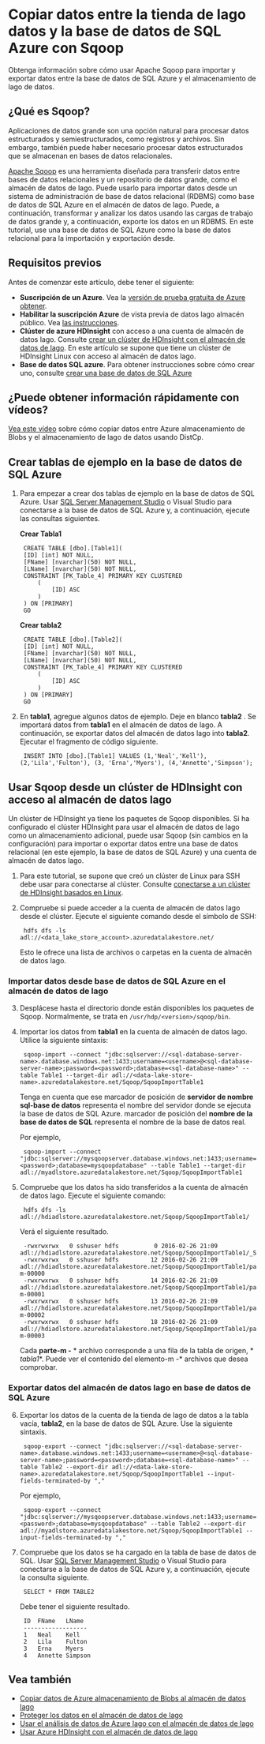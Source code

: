 <properties 
   pageTitle="Copiar datos entre la tienda de lago datos y la base de datos de SQL Azure con Sqoop | Microsoft Azure"
   description="Usar Sqoop para copiar datos entre la base de datos de SQL Azure y el almacenamiento de lago de datos" 
   services="data-lake-store" 
   documentationCenter="" 
   authors="nitinme" 
   manager="jhubbard" 
   editor="cgronlun"/>
 
<tags
   ms.service="data-lake-store"
   ms.devlang="na"
   ms.topic="article"
   ms.tgt_pltfrm="na"
   ms.workload="big-data" 
   ms.date="10/28/2016"
   ms.author="nitinme"/>

# <a name="copy-data-between-data-lake-store-and-azure-sql-database-using-sqoop"></a>Copiar datos entre la tienda de lago datos y la base de datos de SQL Azure con Sqoop

Obtenga información sobre cómo usar Apache Sqoop para importar y exportar datos entre la base de datos de SQL Azure y el almacenamiento de lago de datos.
 

## <a name="what-is-sqoop"></a>¿Qué es Sqoop?

Aplicaciones de datos grande son una opción natural para procesar datos estructurados y semiestructurados, como registros y archivos. Sin embargo, también puede haber necesario procesar datos estructurados que se almacenan en bases de datos relacionales.

[Apache Sqoop](https://sqoop.apache.org/docs/1.4.4/SqoopUserGuide.html) es una herramienta diseñada para transferir datos entre bases de datos relacionales y un repositorio de datos grande, como el almacén de datos de lago. Puede usarlo para importar datos desde un sistema de administración de base de datos relacional (RDBMS) como base de datos de SQL Azure en el almacén de datos de lago. Puede, a continuación, transformar y analizar los datos usando las cargas de trabajo de datos grande y, a continuación, exporte los datos en un RDBMS. En este tutorial, use una base de datos de SQL Azure como la base de datos relacional para la importación y exportación desde.
 

## <a name="prerequisites"></a>Requisitos previos

Antes de comenzar este artículo, debe tener el siguiente:

- **Suscripción de un Azure**. Vea la [versión de prueba gratuita de Azure obtener](https://azure.microsoft.com/pricing/free-trial/).
- **Habilitar la suscripción Azure** de vista previa de datos lago almacén público. Vea [las instrucciones](data-lake-store-get-started-portal.md#signup). 
- **Clúster de azure HDInsight** con acceso a una cuenta de almacén de datos lago. Consulte [crear un clúster de HDInsight con el almacén de datos de lago](data-lake-store-hdinsight-hadoop-use-portal.md). En este artículo se supone que tiene un clúster de HDInsight Linux con acceso al almacén de datos lago.
- **Base de datos SQL azure**. Para obtener instrucciones sobre cómo crear uno, consulte [crear una base de datos de SQL Azure](../sql-database/sql-database-get-started.md)

## <a name="do-you-learn-fast-with-videos"></a>¿Puede obtener información rápidamente con vídeos?

[Vea este vídeo](https://mix.office.com/watch/1butcdjxmu114) sobre cómo copiar datos entre Azure almacenamiento de Blobs y el almacenamiento de lago de datos usando DistCp.

## <a name="create-sample-tables-in-the-azure-sql-database"></a>Crear tablas de ejemplo en la base de datos de SQL Azure

1. Para empezar a crear dos tablas de ejemplo en la base de datos de SQL Azure. Usar [SQL Server Management Studio](../sql-database/sql-database-connect-query-ssms.md) o Visual Studio para conectarse a la base de datos de SQL Azure y, a continuación, ejecute las consultas siguientes.

    **Crear Tabla1**

        CREATE TABLE [dbo].[Table1]( 
        [ID] [int] NOT NULL, 
        [FName] [nvarchar](50) NOT NULL, 
        [LName] [nvarchar](50) NOT NULL, 
        CONSTRAINT [PK_Table_4] PRIMARY KEY CLUSTERED 
            ( 
                [ID] ASC 
            ) 
        ) ON [PRIMARY] 
        GO

    **Crear tabla2**

        CREATE TABLE [dbo].[Table2]( 
        [ID] [int] NOT NULL, 
        [FName] [nvarchar](50) NOT NULL, 
        [LName] [nvarchar](50) NOT NULL, 
        CONSTRAINT [PK_Table_4] PRIMARY KEY CLUSTERED 
            ( 
                [ID] ASC 
            ) 
        ) ON [PRIMARY] 
        GO

2. En **tabla1**, agregue algunos datos de ejemplo. Deje en blanco **tabla2** . Se importará datos from **tabla1** en el almacén de datos de lago. A continuación, se exportar datos del almacén de datos lago into **tabla2**. Ejecutar el fragmento de código siguiente.

         
        INSERT INTO [dbo].[Table1] VALUES (1,'Neal','Kell'), (2,'Lila','Fulton'), (3, 'Erna','Myers'), (4,'Annette','Simpson'); 
  

## <a name="use-sqoop-from-an-hdinsight-cluster-with-access-to-data-lake-store"></a>Usar Sqoop desde un clúster de HDInsight con acceso al almacén de datos lago

Un clúster de HDInsight ya tiene los paquetes de Sqoop disponibles. Si ha configurado el clúster HDInsight para usar el almacén de datos de lago como un almacenamiento adicional, puede usar Sqoop (sin cambios en la configuración) para importar o exportar datos entre una base de datos relacional (en este ejemplo, la base de datos de SQL Azure) y una cuenta de almacén de datos lago. 

1. Para este tutorial, se supone que creó un clúster de Linux para SSH debe usar para conectarse al clúster. Consulte [conectarse a un clúster de HDInsight basados en Linux](hdinsight-hadoop-linux-use-ssh-unix.md#connect-to-a-linux-based-hdinsight-cluster).

2. Compruebe si puede acceder a la cuenta de almacén de datos lago desde el clúster. Ejecute el siguiente comando desde el símbolo de SSH:

        
        hdfs dfs -ls adl://<data_lake_store_account>.azuredatalakestore.net/

    Esto le ofrece una lista de archivos o carpetas en la cuenta de almacén de datos lago.

### <a name="import-data-from-azure-sql-database-into-data-lake-store"></a>Importar datos desde base de datos de SQL Azure en el almacén de datos de lago

3. Desplácese hasta el directorio donde están disponibles los paquetes de Sqoop. Normalmente, se trata en `/usr/hdp/<version>/sqoop/bin`. 

4. Importar los datos from **tabla1** en la cuenta de almacén de datos lago. Utilice la siguiente sintaxis:

        
        sqoop-import --connect "jdbc:sqlserver://<sql-database-server-name>.database.windows.net:1433;username=<username>@<sql-database-server-name>;password=<password>;database=<sql-database-name>" --table Table1 --target-dir adl://<data-lake-store-name>.azuredatalakestore.net/Sqoop/SqoopImportTable1

    Tenga en cuenta que ese marcador de posición de **servidor de nombre sql-base de datos** representa el nombre del servidor donde se ejecuta la base de datos de SQL Azure. marcador de posición del **nombre de la base de datos de SQL** representa el nombre de la base de datos real.

    Por ejemplo,

        
        sqoop-import --connect "jdbc:sqlserver://mysqoopserver.database.windows.net:1433;username=nitinme@mysqoopserver;password=<password>;database=mysqoopdatabase" --table Table1 --target-dir adl://myadlstore.azuredatalakestore.net/Sqoop/SqoopImportTable1

5. Compruebe que los datos ha sido transferidos a la cuenta de almacén de datos lago. Ejecute el siguiente comando:

        
        hdfs dfs -ls adl://hdiadlstore.azuredatalakestore.net/Sqoop/SqoopImportTable1/

    Verá el siguiente resultado.

        
        -rwxrwxrwx   0 sshuser hdfs          0 2016-02-26 21:09 adl://hdiadlstore.azuredatalakestore.net/Sqoop/SqoopImportTable1/_SUCCESS
        -rwxrwxrwx   0 sshuser hdfs         12 2016-02-26 21:09 adl://hdiadlstore.azuredatalakestore.net/Sqoop/SqoopImportTable1/part-m-00000
        -rwxrwxrwx   0 sshuser hdfs         14 2016-02-26 21:09 adl://hdiadlstore.azuredatalakestore.net/Sqoop/SqoopImportTable1/part-m-00001
        -rwxrwxrwx   0 sshuser hdfs         13 2016-02-26 21:09 adl://hdiadlstore.azuredatalakestore.net/Sqoop/SqoopImportTable1/part-m-00002
        -rwxrwxrwx   0 sshuser hdfs         18 2016-02-26 21:09 adl://hdiadlstore.azuredatalakestore.net/Sqoop/SqoopImportTable1/part-m-00003

    Cada **parte-m -** * archivo corresponde a una fila de la tabla de origen, * *tabla1**. Puede ver el contenido del elemento-m -* archivos que desea comprobar.


### <a name="export-data-from-data-lake-store-into-azure-sql-database"></a>Exportar datos del almacén de datos lago en base de datos de SQL Azure

6. Exportar los datos de la cuenta de la tienda de lago de datos a la tabla vacía, **tabla2**, en la base de datos de SQL Azure. Use la siguiente sintaxis.

        
        sqoop-export --connect "jdbc:sqlserver://<sql-database-server-name>.database.windows.net:1433;username=<username>@<sql-database-server-name>;password=<password>;database=<sql-database-name>" --table Table2 --export-dir adl://<data-lake-store-name>.azuredatalakestore.net/Sqoop/SqoopImportTable1 --input-fields-terminated-by ","

    Por ejemplo,

        
        sqoop-export --connect "jdbc:sqlserver://mysqoopserver.database.windows.net:1433;username=nitinme@mysqoopserver;password=<password>;database=mysqoopdatabase" --table Table2 --export-dir adl://myadlstore.azuredatalakestore.net/Sqoop/SqoopImportTable1 --input-fields-terminated-by ","

6. Compruebe que los datos se ha cargado en la tabla de base de datos de SQL. Usar [SQL Server Management Studio](../sql-database/sql-database-connect-query-ssms.md) o Visual Studio para conectarse a la base de datos de SQL Azure y, a continuación, ejecute la consulta siguiente.

        
        SELECT * FROM TABLE2

    Debe tener el siguiente resultado.

        ID  FName   LName
        ------------------
        1   Neal    Kell
        2   Lila    Fulton
        3   Erna    Myers
        4   Annette Simpson

## <a name="see-also"></a>Vea también

- [Copiar datos de Azure almacenamiento de Blobs al almacén de datos lago](data-lake-store-copy-data-azure-storage-blob.md)
- [Proteger los datos en el almacén de datos de lago](data-lake-store-secure-data.md)
- [Usar el análisis de datos de Azure lago con el almacén de datos de lago](../data-lake-analytics/data-lake-analytics-get-started-portal.md)
- [Usar Azure HDInsight con el almacén de datos de lago](data-lake-store-hdinsight-hadoop-use-portal.md)
